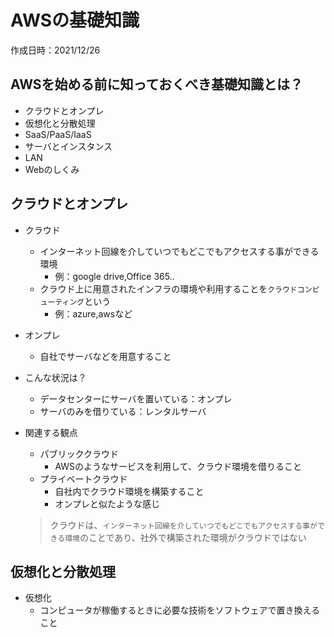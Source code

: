 # AWSの基礎知識
作成日時：2021/12/26

## AWSを始める前に知っておくべき基礎知識とは？
- クラウドとオンプレ
- 仮想化と分散処理
- SaaS/PaaS/IaaS
- サーバとインスタンス
- LAN
- Webのしくみ

## クラウドとオンプレ
- クラウド
  - インターネット回線を介していつでもどこでもアクセスする事ができる環境
    - 例：google drive,Office 365..
  - クラウド上に用意されたインフラの環境や利用することを`クラウドコンピューティング`という
    - 例：azure,awsなど
- オンプレ
  - 自社でサーバなどを用意すること
- こんな状況は？
  - データセンターにサーバを置いている：オンプレ
  - サーバのみを借りている：レンタルサーバ

- 関連する観点
  - パブリッククラウド
    - AWSのようなサービスを利用して、クラウド環境を借りること
  - プライベートクラウド
    - 自社内でクラウド環境を構築すること
    - オンプレと似たような感じ
  > クラウドは、`インターネット回線を介していつでもどこでもアクセスする事ができる環境`のことであり、社外で構築された環境がクラウドではない

## 仮想化と分散処理
- 仮想化
  - コンピュータが稼働するときに必要な技術をソフトウェアで置き換えること 
